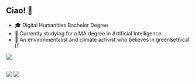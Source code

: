## Ciao! 👋
- 🎓 Digital Humanities Bachelor Degree
- 🧠 Currently studying for a MA degree in Artificial Intelligence
- 🌱 An environmentalist and climate activist who believes in green&ethical IT
<!--
## Fields of interest:
  - Computational Linguistics & Human Language Technologies
  - Information Retrieval
-->

<a href="https://github.com/anuraghazra/github-readme-stats">
  <img align="center" src="https://github-readme-stats.vercel.app/api/top-langs/?username=francescapoli98&layout=compact&theme=synthwave " />
</a>

<br/>
<br/>

<!--### <img href="https://giphy.com/gifs/Kyocera-DS-jVTkOsIRdx4was3Toi"/> Work in progress:

<a href="https://github.com/francescapoli98/semantic-web">
  <img align="center" src="https://github-readme-stats.vercel.app/api/pin/?username=francescapoli98&repo=semantic-web&theme=synthwave" />
</a>

<br/><br/> -->

[![](https://img.shields.io/badge/-LinkedIn-informational?style=for-the-badge&logo=linkedin&logoColor=white&color=2867B2)](https://www.linkedin.com/in/francesca-poli-dh) 
[![](https://img.shields.io/badge/ProtonMail-8B89CC?style=for-the-badge&logo=protonmail&logoColor=white)](mailto:francescapolif@protonmail.com)
<!--[![](https://img.shields.io/badge/-Instagram-informational?style=for-the-badge&logo=instagram&logoColor=white&color=C13584)](https://instagram.com/fridakhtulhu)-->

<!--<a href="https://github.com/francescapoli98/data-mining">
  <img align="center" src="https://github-readme-stats.vercel.app/api/pin/?username=francescapoli98&repo=data-mining&theme=synthwave" />
</a> 
-->

<!--
## Some of my work
[![Readme Card](https://github-readme-stats.vercel.app/api/pin/?username=francescapoli98&repo=bachelor-thesis-project&theme=omni)](https://github.com/francescapoli98/bachelor-thesis-project) 
<br/>
[![Readme Card](https://github-readme-stats.vercel.app/api/pin/?username=francescapoli98&repo=text-encoding&theme=omni)](https://github.com/francescapoli98/text-encoding) 
<br/>
[![Readme Card](https://github-readme-stats.vercel.app/api/pin/?username=francescapoli98&repo=computational-linguistics&theme=omni)](https://github.com/francescapoli98/computational-linguistics) -->
